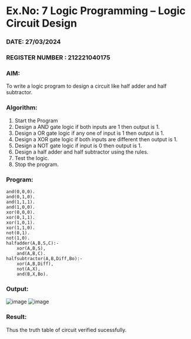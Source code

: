 # Ex.No: 7  Logic Programming –  Logic Circuit Design
### DATE: 27/03/2024                                                              
### REGISTER NUMBER : 212221040175
### AIM: 
To write a logic program to design a circuit like half adder and half subtractor.
###  Algorithm:
1. Start the Program
2. Design a AND gate logic if both inputs are 1 then output is 1.
3. Design a OR gate logic if any one of input is 1 then output is 1.
4. Design a XOR gate logic if both inputs are different then output is 1.
5. Design a NOT gate logic if input is 0 then output is 1.
6. Design a half adder and half subtractor using the rules.
7. Test the logic.
8. Stop the program.

### Program:
```
and(0,0,0).
and(0,1,0).
and(1,1,1).
and(1,0,0).
xor(0,0,0).
xor(0,1,1).
xor(1,0,1).
xor(1,1,0).
not(0,1).
not(1,0).
halfadder(A,B,S,C):-
    xor(A,B,S),
    and(A,B,C).
halfsubtractor(A,B,Diff,Bo):-
    xor(A,B,Diff),
    not(A,X),
    and(B,X,Bo).
```

### Output:
![image](https://github.com/Vaish-1011/AI_Lab_2023-24/assets/135130074/181fe4e1-3988-441c-a135-9348a6b5d478)
![image](https://github.com/Vaish-1011/AI_Lab_2023-24/assets/135130074/8f653d1a-bb71-4e8a-ae50-5ec290796696)

### Result:
Thus the truth table of circuit verified sucessfully.
